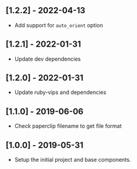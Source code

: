 ## [1.2.2] - 2022-04-13

- Add support for `auto_orient` option

## [1.2.1] - 2022-01-31

- Update dev dependencies

## [1.2.0] - 2022-01-31

- Update ruby-vips and dependencies

## [1.1.0] - 2019-06-06

- Check paperclip filename to get file format

## [1.0.0] - 2019-05-31

- Setup the initial project and base components.